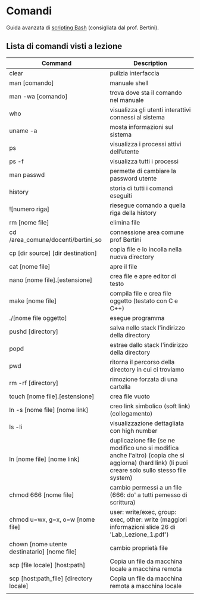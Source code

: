 # Comandi
Guida avanzata di [scripting Bash](http://www.pluto.it/files/ildp/guide/abs/index.html) (consigliata dal prof. Bertini).

## Lista di comandi visti a lezione
| Command           | Description |
| ---               | --- |
| clear             | pulizia interfaccia |
| man [comando]     | manuale shell |
| man -wa [comando] | trova dove sta il comando nel manuale |
| who               | visualizza gli utenti interattivi connessi al sistema |
| uname -a          | mosta informazioni sul sistema |
| ps                | visualizza i processi attivi dell’utente |
| ps -f             | visualizza tutti i processi |
| man passwd        | permette di cambiare la password utente |
| history           | storia di tutti i comandi eseguiti |
| ![numero riga]    | riesegue comando a quella riga della history |
| rm [nome file]    | elimina file |
| cd /area_comune/docenti/bertini_so 	| connessione area comune prof Bertini |
| cp [dir source] [dir destination] 	| copia file e lo incolla nella nuova directory |
| cat [nome file]   					| apre il file |
| nano [nome file].[estensione] 		| crea file e apre editor di testo |
| make [nome file] 						| compila file e crea file oggetto (testato con C e C++) |
| ./[nome file oggetto] 				| esegue programma |
| pushd [directory] 					| salva nello stack l'indirizzo della directory |
| popd 									| estrae dallo stack l'indirizzo della directory |
| pwd 									| ritorna il percorso della directory in cui ci troviamo |
| rm -rf [directory] 					| rimozione forzata di una cartella |
| touch [nome file].[estensione] 		| crea file vuoto |
| ln -s [nome file] [nome link] 		| creo link simbolico (soft link) (collegamento) |
| ls -li 								| visualizzazione dettagliata con high number |
| ln [nome file] [nome link]			| duplicazione file (se ne modifico uno si modifica anche l'altro) (copia che si aggiorna) (hard link) (li puoi creare solo sullo stesso file system) |
| chmod 666 [nome file] 				| cambio permessi a un file (666: do' a tutti pemesso di scrittura) |
| chmod u=wx, g=x, o=w [nome file] 		| user: write/exec, group: exec, other: write (maggiori informazioni slide 26 di 'Lab_Lezione_1.pdf') |
| chown [nome utente destinatario] [nome file] | cambio proprietà file |
| scp [file locale] [host:path] | Copia un file da macchina locale a macchina remota |
| scp [host:path_file] [directory locale] | Copia un file da macchina remota a macchina locale |
|  |  |
